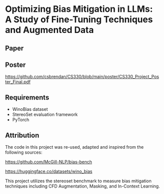 # Optimizing Bias Mitigation in LLMs: A Study of Fine-Tuning Techniques and Augmented Data

## Paper

## Poster
https://github.com/csbrendan/CS330/blob/main/poster/CS330_Project_Poster_Final.pdf



## Requirements

- WinoBias dataset
- StereoSet evaluation framework
- PyTorch


## Attribution

The code in this project was re-used, adapted and inspired from the following sources:

https://github.com/McGill-NLP/bias-bench

https://huggingface.co/datasets/wino_bias



This project utilizes the stereoset benchmark to measure bias mitigation techniques including CFD Augmentation, Masking, and In-Context Learning.
